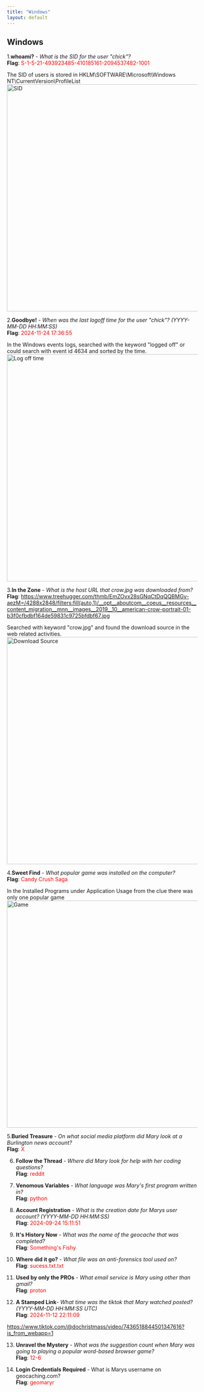 ```yaml
---
title: "Windows"
layout: default
---
```


<h2>Windows</h2>

1.**whoami?** - _What is the SID for the user "chick"?_  
**Flag**: <span style="color:red">S-1-5-21-493923485-410185161-2094537482-1001</span>  
 
The SID of users is stored in HKLM\SOFTWARE\Microsoft\Windows NT\CurrentVersion\ProfileList
<img src="/CTF-Writeup-2025/docs/assets/imagesw/SID.png" alt="SID" style="width:600px; height:auto;">  


2.**Goodbye!** - _When was the last logoff time for the user "chick"? (YYYY-MM-DD HH:MM:SS)_  
**Flag**: <span style="color:red">2024-11-24 17:36:55</span>  

In the Windows events logs, searched with the keyword "logged off" or could search with event id 4634 and sorted by the time.
<img src="/CTF-Writeup-2025/docs/assets/imagesw/logoff.png" alt="Log off time" style="width:600px; height:auto;">  

3.**In the Zone** -  _What is the host URL that crow.jpg was downloaded from?_  
**Flag**: <span style="color:red">https://www.treehugger.com/thmb/EmZOvx28sGNqCtDqQQBMGv-aezM=/4288x2848/filters:fill(auto,1)/__opt__aboutcom__coeus__resources__content_migration__mnn__images__2019__10__american-crow-portrait-01-b3f0cfbdbf164de59831c9725bfdbf67.jpg</span>  

Searched with keyword "crow.jpg" and found the download source in the web related activities.  
<img src="/CTF-Writeup-2025/docs/assets/imagesw/crow.png" alt="Download Source" style="width:600px; height:auto;">  

4.**Sweet Find** - _What popular game was installed on the computer?_  
**Flag**: <span style="color:red">Candy Crush Saga</span>  

In the Installed Programs under Application Usage from the clue there was only one popular game
<img src="/CTF-Writeup-2025/docs/assets/imagesw/candy.png" alt="Game" style="width:600px; height:auto;">  

5.**Buried Treasure** - _On what social media platform did Mary look at a Burlington news account?_  
  **Flag**: <span style="color:red">X</span>  

6. **Follow the Thread** - _Where did Mary look for help with her coding questions?_  
  **Flag**: <span style="color:red">reddit</span>  

7. **Venomous Variables** - _What language was Mary's first program written in?_  
  **Flag**: <span style="color:red">python</span>  

8. **Account Registration** - _What is the creation date for Marys user account? (YYYY-MM-DD HH:MM:SS)_  
  **Flag**: <span style="color:red">2024-09-24 15:11:51</span>  

9. **It's History Now** - _What was the name of the geocache that was completed?_  
  **Flag**: <span style="color:red">Something's Fishy</span>  

10. **Where did it go?** - _What file was an anti-forensics tool used on?_  
  **Flag**:  <span style="color:red">sucess.txt.txt</span>  

11. **Used by only the PROs** - _What email service is Mary using other than gmail?_  
  **Flag**: <span style="color:red">proton</span>  

12. **A Stamped Link**- _What time was the tiktok that Mary watched posted? (YYYY-MM-DD HH:MM:SS UTC)_   
  **Flag**: <span style="color:red">2024-11-12 22:11:09</span>  
  
  https://www.tiktok.com/@dochristmass/video/7436518844501347616?is_from_webapp=1

13. **Unravel the Mystery** - _What was the suggestion count when Mary was going to playing a popular word-based browser game?_  
  **Flag**: <span style="color:red">12-6</span>  


14. **Login Credentials Required** - What is Marys username on geocaching.com?  
  **Flag**:  <span style="color:red">geomaryr</span>  

